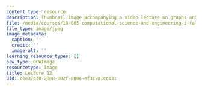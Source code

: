 ```yaml
---
content_type: resource
description: Thumbnail image accompanying a video lecture on graphs and networks.
file: /media/courses/18-085-computational-science-and-engineering-i-fall-2008/cee37c3028e8002f8004ef319a1cc131_12.jpg
file_type: image/jpeg
image_metadata:
  caption: ''
  credit: ''
  image-alt: ''
learning_resource_types: []
ocw_type: OCWImage
resourcetype: Image
title: Lecture 12
uid: cee37c30-28e8-002f-8004-ef319a1cc131
---
```

